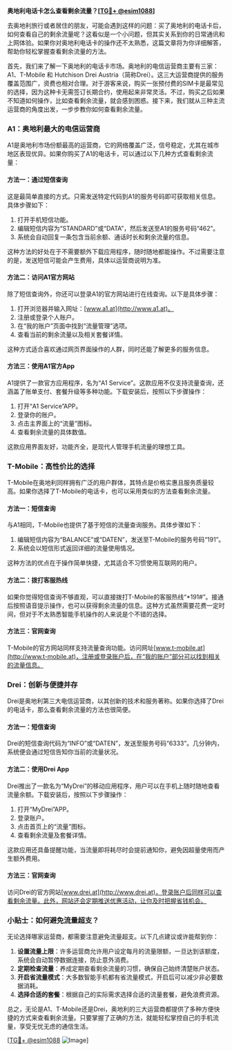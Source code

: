 **奥地利电话卡怎么查看剩余流量？[[TG💪+ @esim1088](https://t.me/s/esim1088)]**

去奥地利旅行或者居住的朋友，可能会遇到这样的问题：买了奥地利的电话卡后，如何查看自己的剩余流量呢？这看似是一个小问题，但其实关系到你的日常通讯和上网体验。如果你对奥地利电话卡的操作还不太熟悉，这篇文章将为你详细解答，帮助你轻松掌握查看剩余流量的方法。

首先，我们来了解一下奥地利的电话卡市场。奥地利的电信运营商主要有三家：A1、T-Mobile 和 Hutchison Drei Austria（简称Drei）。这三大运营商提供的服务覆盖范围广，资费也相对合理。对于游客来说，购买一张预付费的SIM卡是最常见的选择，因为这种卡无需签订长期合约，使用起来非常灵活。不过，购买之后如果不知道如何操作，比如查看剩余流量，就会感到困惑。接下来，我们就从三种主流运营商的角度出发，一步步教你如何查看剩余流量。

### A1：奥地利最大的电信运营商

A1是奥地利市场份额最高的运营商，它的网络覆盖广泛，信号稳定，尤其在城市地区表现优异。如果你购买了A1的电话卡，可以通过以下几种方式查看剩余流量：

#### 方法一：通过短信查询
这是最简单直接的方式。只需发送特定代码到A1的服务号码即可获取相关信息。具体步骤如下：
1. 打开手机短信功能。
2. 编辑短信内容为“STANDARD”或“DATA”，然后发送至A1的服务号码“462”。
3. 系统会自动回复一条包含当前余额、通话时长和剩余流量的信息。

这种方法的好处在于不需要额外下载应用程序，随时随地都能操作。不过需要注意的是，发送短信可能会产生费用，具体以运营商说明为准。

#### 方法二：访问A1官方网站
除了短信查询外，你还可以登录A1的官方网站进行在线查询。以下是具体步骤：
1. 打开浏览器并输入网址：[www.a1.at](http://www.a1.at)。
2. 注册或登录个人账户。
3. 在“我的账户”页面中找到“流量管理”选项。
4. 查看当前的剩余流量以及相关套餐详情。

这种方式适合喜欢通过网页界面操作的人群，同时还能了解更多的服务信息。

#### 方法三：使用A1官方App
A1提供了一款官方应用程序，名为“A1 Service”。这款应用不仅支持流量查询，还涵盖了账单支付、套餐升级等多种功能。下载安装后，按照以下步骤操作：
1. 打开“A1 Service”APP。
2. 登录你的账户。
3. 点击主界面上的“流量”图标。
4. 查看剩余流量的具体数值。

这款应用界面友好，功能齐全，是现代人管理手机流量的理想工具。

### T-Mobile：高性价比的选择

T-Mobile在奥地利同样拥有广泛的用户群体，其特点是价格实惠且服务质量较高。如果你选择了T-Mobile的电话卡，也可以采用类似的方法查看剩余流量。

#### 方法一：短信查询
与A1相同，T-Mobile也提供了基于短信的流量查询服务。具体步骤如下：
1. 编辑短信内容为“BALANCE”或“DATEN”，发送至T-Mobile的服务号码“191”。
2. 系统会以短信形式返回详细的流量使用情况。

这种方法的优点在于操作简单快捷，尤其适合不习惯使用互联网的用户。

#### 方法二：拨打客服热线
如果你觉得短信查询不够直观，可以直接拨打T-Mobile的客服热线“*191#”。接通后按照语音提示操作，也可以获得剩余流量的信息。这种方式虽然需要花费一定时间，但对于不太熟悉智能手机操作的人来说是个不错的选择。

#### 方法三：官网查询
T-Mobile的官方网站同样支持流量查询功能。访问网址[www.t-mobile.at](http://www.t-mobile.at)，注册或登录账户后，在“我的账户”部分可以找到相关的流量信息。

### Drei：创新与便捷并存

Drei是奥地利第三大电信运营商，以其创新的技术和服务著称。如果你选择了Drei的电话卡，那么查看剩余流量的方法也很简便。

#### 方法一：短信查询
Drei的短信查询代码为“INFO”或“DATEN”，发送至服务号码“6333”。几分钟内，系统便会通过短信告知你当前的流量状况。

#### 方法二：使用Drei App
Drei推出了一款名为“MyDrei”的移动应用程序，用户可以在手机上随时随地查看流量余额。下载安装后，按照以下步骤操作：
1. 打开“MyDrei”APP。
2. 登录账户。
3. 点击首页上的“流量”图标。
4. 查看剩余流量及套餐详情。

这款应用还具备提醒功能，当流量即将耗尽时会提前通知你，避免因超量使用而产生额外费用。

#### 方法三：官网查询
访问Drei的官方网站[www.drei.at](http://www.drei.at)，登录账户后同样可以查看剩余流量。此外，网站还会定期推送优惠活动，让你及时把握省钱机会。

### 小贴士：如何避免流量超支？

无论选择哪家运营商，都需要注意避免流量超支。以下几点建议或许能帮到你：
1. **设置流量上限**：许多运营商允许用户设定每月的流量限额，一旦达到该额度，系统会自动暂停数据连接，防止意外消费。
2. **定期检查流量**：养成定期查看剩余流量的习惯，确保自己始终清楚账户状态。
3. **开启省流量模式**：大多数智能手机都有省流量模式，开启后可以减少非必要数据消耗。
4. **选择合适的套餐**：根据自己的实际需求选择合适的流量套餐，避免浪费资源。

总之，无论是A1、T-Mobile还是Drei，奥地利的三大运营商都提供了多种方便快捷的方式来查看剩余流量。只要掌握了正确的方法，就能轻松掌控自己的手机流量，享受无忧无虑的通信生活。

[[TG💪+ @esim1088](https://t.me/s/esim1088) ![Image](https://i.postimg.cc/4NQfJmqS/Snipaste-2025-05-13-00-14-12.png)]